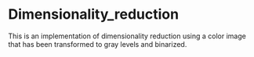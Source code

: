 # Dimensionality_reduction
This is an implementation of dimensionality reduction using a color image that has been transformed to gray levels and binarized.
